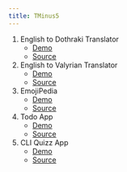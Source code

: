 ```yaml
---
title: TMinus5
---
```


1. English to Dothraki Translator
    - [Demo](https://en-to-dt.dityp.com)
    - [Source](https://github.com/abdus/t-5/tree/main/en-to-dothraki)
2. English to Valyrian Translator
    - [Demo](https://en-to-vl.dityp.com)
    - [Source](https://github.com/abdus/t-5/tree/main/en-to-valyrian)
3. EmojiPedia
    - [Demo](https://emojipedia.dityp.com)
    - [Source](https://github.com/abdus/t-5/tree/main/emojipedia)
4. Todo App
    - [Demo](https://todo.dityp.com)
    - [Source](https://github.com/abdus/t-5/tree/main/todo-app)
5. CLI Quizz App
    - [Demo](https://replit.com/@thisisabdus/quizz)
    - [Source](https://replit.com/@thisisabdus/quizz)
